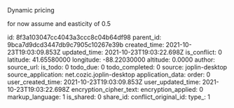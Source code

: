 Dynamic pricing

for now assume and easticity of 0.5

id: 8f3a103047cc4043a3ccc8c04b64df98
parent_id: 9bca7d9dcd3447db9c7905c10267e39b
created_time: 2021-10-23T19:03:09.853Z
updated_time: 2021-10-23T19:03:22.698Z
is_conflict: 0
latitude: 41.65580000
longitude: -88.22030000
altitude: 0.0000
author: 
source_url: 
is_todo: 0
todo_due: 0
todo_completed: 0
source: joplin-desktop
source_application: net.cozic.joplin-desktop
application_data: 
order: 0
user_created_time: 2021-10-23T19:03:09.853Z
user_updated_time: 2021-10-23T19:03:22.698Z
encryption_cipher_text: 
encryption_applied: 0
markup_language: 1
is_shared: 0
share_id: 
conflict_original_id: 
type_: 1